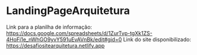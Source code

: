 # LandingPageArquitetura
Link para a planilha de informação: https://docs.google.com/spreadsheets/d/1ZurTvp-tgXk1ZS-4HoFi1e_nWhGO9yvY591uEvAVnBk/edit#gid=0
Link do site disponibilizado: https://desafiositearquitetura.netlify.app

